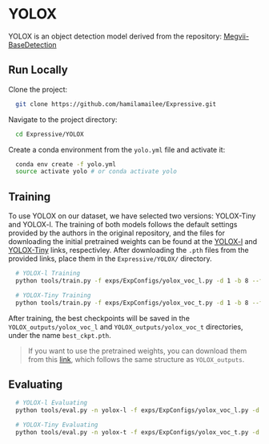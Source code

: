 
# YOLOX

YOLOX is an object detection model derived from the repository: [Megvii-BaseDetection](https://github.com/Megvii-BaseDetection/YOLOX)

## Run Locally

Clone the project:

```bash
  git clone https://github.com/hamilamailee/Expressive.git
```

Navigate to the project directory:

```bash
  cd Expressive/YOLOX
```

Create a conda environment from the `yolo.yml` file and activate it:

```bash
  conda env create -f yolo.yml
  source activate yolo # or conda activate yolo
```

## Training

To use YOLOX on our dataset, we have selected two versions: YOLOX-Tiny and YOLOX-l. The training of both models follows the default settings provided by the authors in the original repository, and the files for downloading the initial pretrained weights can be found at the [YOLOX-l](https://drive.google.com/file/d/13ZChAp4VTmE5L-0NLEaibag98gurBR0s/view?usp=sharing) and [YOLOX-Tiny](https://drive.google.com/file/d/1kSIWV-CEEMtdHgs0grh_qw7m0eziqlVi/view?usp=drive_link) links, respectivley. After downloading the `.pth` files from the provided links, place them in the `Expressive/YOLOX/` directory. 

```bash
  # YOLOX-l Training
  python tools/train.py -f exps/ExpConfigs/yolox_voc_l.py -d 1 -b 8 --fp16 -o -c yolox_l.pth
```
```bash
  # YOLOX-Tiny Training
  python tools/train.py -f exps/ExpConfigs/yolox_voc_t.py -d 1 -b 8 --fp16 -o -c yolox_tiny.pth
```
After training, the best checkpoints will be saved in the `YOLOX_outputs/yolox_voc_l` and `YOLOX_outputs/yolox_voc_t` directories, under the name `best_ckpt.pth`. 

> If you want to use the pretrained weights, you can download them from this [link](https://drive.google.com/drive/folders/1wdWdzIgH2G84_RILtLOEddCRh8MBC-dB?usp=drive_link), which follows the same structure as `YOLOX_outputs`.

## Evaluating
```bash
  # YOLOX-l Evaluating
  python tools/eval.py -n yolox-l -f exps/ExpConfigs/yolox_voc_l.py -d 1 -b 8 --fp16 -c ./YOLOX_outputs/yolox_voc_l/best_ckpt.pth --conf 0.001
```
```bash
  # YOLOX-Tiny Evaluating
  python tools/eval.py -n yolox-t -f exps/ExpConfigs/yolox_voc_t.py -d 1 -b 8 --fp16-c ./YOLOX_outputs/yolox_voc_t/best_ckpt.pth --conf 0.001
```
